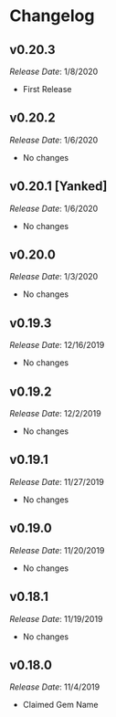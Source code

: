 # Changelog

## v0.20.3

*Release Date*: 1/8/2020

- First Release

## v0.20.2

*Release Date*: 1/6/2020

- No changes

## v0.20.1 [Yanked]

*Release Date*: 1/6/2020

- No changes

## v0.20.0

*Release Date*: 1/3/2020

- No changes

## v0.19.3

*Release Date*: 12/16/2019

- No changes

## v0.19.2

*Release Date*: 12/2/2019

- No changes

## v0.19.1

*Release Date*: 11/27/2019

- No changes

## v0.19.0

*Release Date*: 11/20/2019

- No changes

## v0.18.1

*Release Date*: 11/19/2019

- No changes

## v0.18.0

*Release Date*: 11/4/2019

- Claimed Gem Name
